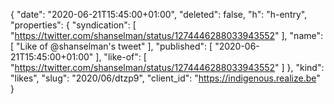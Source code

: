 {
  "date": "2020-06-21T15:45:00+01:00",
  "deleted": false,
  "h": "h-entry",
  "properties": {
    "syndication": [
      "https://twitter.com/shanselman/status/1274446288033943552"
    ],
    "name": [
      "Like of @shanselman's tweet"
    ],
    "published": [
      "2020-06-21T15:45:00+01:00"
    ],
    "like-of": [
      "https://twitter.com/shanselman/status/1274446288033943552"
    ]
  },
  "kind": "likes",
  "slug": "2020/06/dtzp9",
  "client_id": "https://indigenous.realize.be"
}
